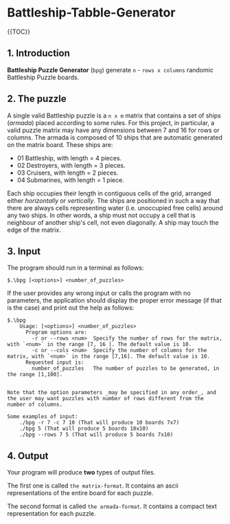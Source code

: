 # Battleship-Tabble-Generator

{{TOC}}

## 1. Introduction

**Battleship Puzzle Generator** (`bpg`) generate `n` - `rows x columns` randomic Battleship Puzzle boards.

## 2. The puzzle

A single valid Battleship puzzle is a `n x m` matrix that contains a set of ships (_armada_) placed according to some rules.
For this project, in particular, a valid puzzle matrix may have any dimensions between 7 and 16 for rows or columns.
The armada is composed of 10 ships that are automatic generated on the matrix board. These ships are:

- 01 Battleship, with length = 4 pieces.
- 02 Destroyers, with length = 3 pieces.
- 03 Cruisers, with length = 2 pieces.
- 04 Submarines, with length = 1 piece.

Each ship occupies their length in contiguous cells of the grid, arranged either _horizontally_ or _vertically_.
The ships are positioned in such a way that there are always cells representing water (i.e. unoccupied free cells) around any two ships.
In other words, a ship must not occupy a cell that is neighbour of another ship's cell, not even diagonally.
A ship may touch the edge of the matrix.

## 3. Input

The program should run in a terminal as follows:

```
$.\bpg [<options>] <number_of_puzzles>
```

If the user provides any wrong input or calls the program with no parameters, the application should display the proper error message (if that is the case) and print out the help as follows:

```
$.\bpg
	Usage: [<options>] <number_of_puzzles>
	  Program options are:
	    -r or --rows <num>	Specify the number of rows for the matrix, with `<num>` in the range [7, 16 ]. The default value is 10.
	    -c or --cols <num>	Specify the number of columns for the matrix, with `<num>` in the range [7,16]. The default value is 10.
	  Requested input is:
	    number_of_puzzles	The number of puzzles to be generated, in the range [1,100].


Note that the option parameters _may be specified in any order_, and the user may want puzzles with number of rows different from the number of columns.

Some examples of input:
	./bpg -r 7 -c 7 10 (That will produce 10 boards 7x7)
	./bpg 5 (That will produce 5 boards 10x10)
	./bpg --rows 7 5 (That will produce 5 boards 7x10)

```

## 4. Output

Your program will produce **two** types of output files.

The first one is called `the matrix-format`. It contains an ascii representations of the entire board for each puzzle.

The second format is called `the armada-format`. It contains a compact text representation for each puzzle.
